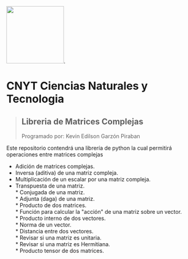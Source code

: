 <img src="https://upload.wikimedia.org/wikipedia/commons/2/2f/Escuela_Colombiana_de_Ingenier%C3%ADa_2.jpg" width="150">.

# CNYT Ciencias Naturales y Tecnologia
> ## Libreria de Matrices Complejas
>Programado por: Kevin Edilson Garzón Piraban

Este repositorio contendrá una librería de python la cual permitirá operaciones entre matrices complejas   
   * Adición de matrices complejas.  
   * Inversa (aditiva) de una matriz compleja.  
   * Multiplicación de un escalar por una matriz compleja.  
   * Transpuesta de una matriz.  
    * Conjugada de una matriz.  
    * Adjunta (daga) de una matriz.  
    * Producto de dos matrices.  
    * Función para calcular la "acción" de una matriz sobre un vector.  
    * Producto interno de dos vectores.  
    * Norma de un vector.  
    * Distancia entre dos vectores.  
    * Revisar si una matriz es unitaria.  
    * Revisar si una matriz es Hermitiana.  
    * Producto tensor de dos matrices.  

